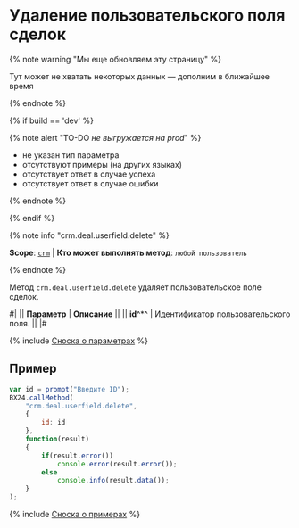 # Удаление пользовательского поля сделок

{% note warning "Мы еще обновляем эту страницу" %}

Тут может не хватать некоторых данных — дополним в ближайшее время

{% endnote %}

{% if build == 'dev' %}

{% note alert "TO-DO _не выгружается на prod_" %}

- не указан тип параметра
- отсутствуют примеры (на других языках)
- отсутствует ответ в случае успеха
- отсутствует ответ в случае ошибки

{% endnote %}

{% endif %}

{% note info "crm.deal.userfield.delete" %}

**Scope**: [`crm`](../../../scopes/permissions.md) | **Кто может выполнять метод**: `любой пользователь`

{% endnote %}

Метод `crm.deal.userfield.delete` удаляет пользовательское поле сделок.

#|
|| **Параметр** | **Описание** ||
|| **id**^*^ | Идентификатор пользовательского поля. ||
|#

{% include [Сноска о параметрах](../../../../_includes/required.md) %}

## Пример

```js
var id = prompt("Введите ID");
BX24.callMethod(
    "crm.deal.userfield.delete",
    {
        id: id
    },
    function(result)
    {
        if(result.error())
            console.error(result.error());
        else
            console.info(result.data());
    }
);
```

{% include [Сноска о примерах](../../../../_includes/examples.md) %}